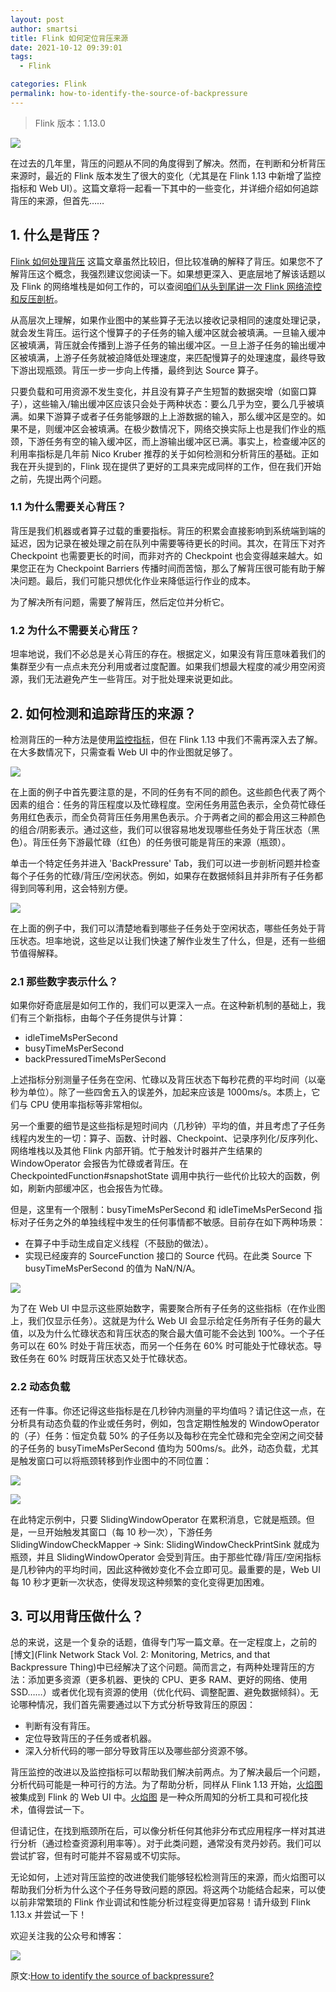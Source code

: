 ```yaml
---
layout: post
author: smartsi
title: Flink 如何定位背压来源
date: 2021-10-12 09:39:01
tags:
  - Flink

categories: Flink
permalink: how-to-identify-the-source-of-backpressure
---
```


> Flink 版本：1.13.0

![](https://github.com/sjf0115/ImageBucket/blob/main/Flink/how-to-identify-the-source-of-backpressure-1.png?raw=true)

在过去的几年里，背压的问题从不同的角度得到了解决。然而，在判断和分析背压来源时，最近的 Flink 版本发生了很大的变化（尤其是在 Flink 1.13 中新增了监控指标和 Web UI）。这篇文章将一起看一下其中的一些变化，并详细介绍如何追踪背压的来源，但首先……

## 1. 什么是背压？

[Flink 如何处理背压](http://smartsi.club/how-flink-handles-backpressure.html) 这篇文章虽然比较旧，但比较准确的解释了背压。如果您不了解背压这个概念，我强烈建议您阅读一下。如果想更深入、更底层地了解该话题以及 Flink 的网络堆栈是如何工作的，可以查阅[咱们从头到尾讲一次 Flink 网络流控和反压剖析](https://mp.weixin.qq.com/s/6kqUEkJdsZgMIknqSPlzbQ)。

从高层次上理解，如果作业图中的某些算子无法以接收记录相同的速度处理记录，就会发生背压。运行这个慢算子的子任务的输入缓冲区就会被填满。一旦输入缓冲区被填满，背压就会传播到上游子任务的输出缓冲区。一旦上游子任务的输出缓冲区被填满，上游子任务就被迫降低处理速度，来匹配慢算子的处理速度，最终导致下游出现瓶颈。背压一步一步向上传播，最终到达 Source 算子。

只要负载和可用资源不发生变化，并且没有算子产生短暂的数据突增（如窗口算子），这些输入/输出缓冲区应该只会处于两种状态：要么几乎为空，要么几乎被填满。如果下游算子或者子任务能够跟的上上游数据的输入，那么缓冲区是空的。如果不是，则缓冲区会被填满。在极少数情况下，网络交换实际上也是我们作业的瓶颈，下游任务有空的输入缓冲区，而上游输出缓冲区已满。事实上，检查缓冲区的利用率指标是几年前 Nico Kruber 推荐的关于如何检测和分析背压的基础。正如我在开头提到的，Flink 现在提供了更好的工具来完成同样的工作，但在我们开始之前，先提出两个问题。

### 1.1 为什么需要关心背压？

背压是我们机器或者算子过载的重要指标。背压的积累会直接影响到系统端到端的延迟，因为记录在被处理之前在队列中需要等待更长的时间。其次，在背压下对齐 Checkpoint 也需要更长的时间，而非对齐的 Checkpoint 也会变得越来越大。如果您正在为 Checkpoint Barriers 传播时间而苦恼，那么了解背压很可能有助于解决问题。最后，我们可能只想优化作业来降低运行作业的成本。

为了解决所有问题，需要了解背压，然后定位并分析它。

### 1.2 为什么不需要关心背压？

坦率地说，我们不必总是关心背压的存在。根据定义，如果没有背压意味着我们的集群至少有一点点未充分利用或者过度配置。如果我们想最大程度的减少用空闲资源，我们无法避免产生一些背压。对于批处理来说更如此。

## 2. 如何检测和追踪背压的来源？

检测背压的一种方法是使用[监控指标](https://nightlies.apache.org/flink/flink-docs-release-1.13/docs/ops/metrics/#system-metrics)，但在 Flink 1.13 中我们不需再深入去了解。在大多数情况下，只需查看 Web UI 中的作业图就足够了。

![](https://github.com/sjf0115/ImageBucket/blob/main/Flink/how-to-identify-the-source-of-backpressure-2.png?raw=true)

在上面的例子中首先要注意的是，不同的任务有不同的颜色。这些颜色代表了两个因素的组合：任务的背压程度以及忙碌程度。空闲任务用蓝色表示，全负荷忙碌任务用红色表示，而全负荷背压任务用黑色表示。介于两者之间的都会用这三种颜色的组合/阴影表示。通过这些，我们可以很容易地发现哪些任务处于背压状态（黑色）。背压任务下游最忙碌（红色）的任务很可能是背压的来源（瓶颈）。

单击一个特定任务并进入 'BackPressure' Tab，我们可以进一步剖析问题并检查每个子任务的忙碌/背压/空闲状态。例如，如果存在数据倾斜且并非所有子任务都得到同等利用，这会特别方便。

![](https://github.com/sjf0115/ImageBucket/blob/main/Flink/how-to-identify-the-source-of-backpressure-3.png?raw=true)

在上面的例子中，我们可以清楚地看到哪些子任务处于空闲状态，哪些任务处于背压状态。坦率地说，这些足以让我们快速了解作业发生了什么，但是，还有一些细节值得解释。

### 2.1 那些数字表示什么？

如果你好奇底层是如何工作的，我们可以更深入一点。在这种新机制的基础上，我们有三个新指标，由每个子任务提供与计算：
- idleTimeMsPerSecond
- busyTimeMsPerSecond
- backPressuredTimeMsPerSecond

上述指标分别测量子任务在空闲、忙碌以及背压状态下每秒花费的平均时间（以毫秒为单位）。除了一些四舍五入的误差外，加起来应该是 1000ms/s。本质上，它们与 CPU 使用率指标等非常相似。

另一个重要的细节是这些指标是短时间内（几秒钟）平均的值，并且考虑了子任务线程内发生的一切：算子、函数、计时器、Checkpoint、记录序列化/反序列化、网络堆栈以及其他 Flink 内部开销。忙于触发计时器并产生结果的 WindowOperator 会报告为忙碌或者背压。在 CheckpointedFunction#snapshotState 调用中执行一些代价比较大的函数，例如，刷新内部缓冲区，也会报告为忙碌。

但是，这里有一个限制：busyTimeMsPerSecond 和 idleTimeMsPerSecond 指标对子任务之外的单独线程中发生的任何事情都不敏感。目前存在如下两种场景：
- 在算子中手动生成自定义线程（不鼓励的做法）。
- 实现已经废弃的 SourceFunction 接口的 Source 代码。在此类 Source 下 busyTimeMsPerSecond 的值为 NaN/N/A。

![](https://github.com/sjf0115/ImageBucket/blob/main/Flink/how-to-identify-the-source-of-backpressure-4.png?raw=true)

为了在 Web UI 中显示这些原始数字，需要聚合所有子任务的这些指标（在作业图上，我们仅显示任务）。这就是为什么 Web UI 会显示给定任务所有子任务的最大值，以及为什么忙碌状态和背压状态的聚合最大值可能不会达到 100%。一个子任务可以在 60% 时处于背压状态，而另一个任务在 60% 时可能处于忙碌状态。导致任务在 60% 时既背压状态又处于忙碌状态。

### 2.2 动态负载

还有一件事。你还记得这些指标是在几秒钟内测量的平均值吗？请记住这一点，在分析具有动态负载的作业或任务时，例如，包含定期性触发的 WindowOperator 的（子）任务：恒定负载 50% 的子任务以及每秒在完全忙碌和完全空闲之间交替的子任务的 busyTimeMsPerSecond 值均为 500ms/s。此外，动态负载，尤其是触发窗口可以将瓶颈转移到作业图中的不同位置：

![](https://github.com/sjf0115/ImageBucket/blob/main/Flink/how-to-identify-the-source-of-backpressure-5.png?raw=true)

![](https://github.com/sjf0115/ImageBucket/blob/main/Flink/how-to-identify-the-source-of-backpressure-6.png?raw=true)

在此特定示例中，只要 SlidingWindowOperator 在累积消息，它就是瓶颈。但是，一旦开始触发其窗口（每 10 秒一次），下游任务 SlidingWindowCheckMapper -> Sink: SlidingWindowCheckPrintSink 就成为瓶颈，并且 SlidingWindowOperator 会受到背压。由于那些忙碌/背压/空闲指标是几秒钟内的平均时间，因此这种微妙变化不会立即可见。最重要的是，Web UI 每 10 秒才更新一次状态，使得发现这种频繁的变化变得更加困难。

## 3. 可以用背压做什么？

总的来说，这是一个复杂的话题，值得专门写一篇文章。在一定程度上，之前的[博文](Flink Network Stack Vol. 2: Monitoring, Metrics, and that Backpressure Thing)中已经解决了这个问题。简而言之，有两种处理背压的方法：添加更多资源（更多机器、更快的 CPU、更多 RAM、更好的网络、使用 SSD……）或者优化现有资源的使用（优化代码、调整配置、避免数据倾斜）。无论哪种情况，我们首先需要通过以下方式分析导致背压的原因：
- 判断有没有背压。
- 定位导致背压的子任务或者机器。
- 深入分析代码的哪一部分导致背压以及哪些部分资源不够。

背压监控的改进以及监控指标可以帮助我们解决前两点。为了解决最后一个问题，分析代码可能是一种可行的方法。为了帮助分析，同样从 Flink 1.13 开始，[火焰图](https://www.brendangregg.com/flamegraphs.html) 被集成到 Flink 的 Web UI 中。[火焰图](https://www.brendangregg.com/flamegraphs.html) 是一种众所周知的分析工具和可视化技术，值得尝试一下。

但请记住，在找到瓶颈所在后，可以像分析任何其他非分布式应用程序一样对其进行分析（通过检查资源利用率等）。对于此类问题，通常没有灵丹妙药。我们可以尝试扩容，但有时可能并不容易或不切实际。

无论如何，上述对背压监控的改进使我们能够轻松检测背压的来源，而火焰图可以帮助我们分析为什么这个子任务导致问题的原因。将这两个功能结合起来，可以使以前非常繁琐的 Flink 作业调试和性能分析过程变得更加容易！请升级到 Flink 1.13.x 并尝试一下！

欢迎关注我的公众号和博客：

![](https://github.com/sjf0115/ImageBucket/blob/main/Other/smartsi.jpg?raw=true)

原文:[How to identify the source of backpressure?](https://flink.apache.org/2021/07/07/backpressure.html)
